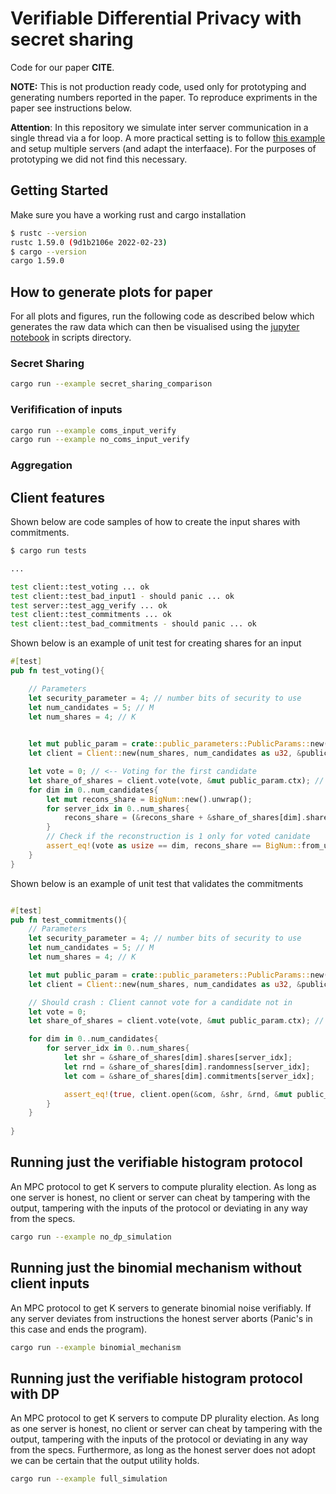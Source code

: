 # Verifiable Differential Privacy with secret sharing

Code for our paper **CITE**.

**NOTE:** This is not production ready code, used only for prototyping and generating numbers reported in the paper. To reproduce expriments in the paper see instructions below.

**Attention**: In this repository we simulate inter server communication in a single thread via a for loop. A more practical setting is to follow [this example](https://github.com/henrycg/heavyhitters) and setup multiple servers (and adapt the interfaace). For the purposes of prototyping we did not find this necessary.

## Getting Started 

Make sure you have a working rust and cargo installation

```bash
$ rustc --version
rustc 1.59.0 (9d1b2106e 2022-02-23)
$ cargo --version
cargo 1.59.0
```
## How to generate plots for paper

For all plots and figures, run the following code as described below which generates the raw data which can then be visualised using the [jupyter notebook](https://github.com/abiswas3/Verifiable-Differential-Privacy/blob/main/scripts_for_paper/PlotsForPaper.ipynb) in scripts directory.

### Secret Sharing

```bash
cargo run --example secret_sharing_comparison
```

### Verifification of inputs

```bash
cargo run --example coms_input_verify
cargo run --example no_coms_input_verify
```

### Aggregation


## Client features

Shown below are code samples of how to create the input shares with commitments. 

```bash
$ cargo run tests

...

test client::test_voting ... ok
test client::test_bad_input1 - should panic ... ok
test server::test_agg_verify ... ok
test client::test_commitments ... ok
test client::test_bad_commitments - should panic ... ok
```


Shown below is an example of unit test for creating shares for an input

```rust
#[test]
pub fn test_voting(){

    // Parameters 
    let security_parameter = 4; // number bits of security to use
    let num_candidates = 5; // M
    let num_shares = 4; // K
    

    let mut public_param = crate::public_parameters::PublicParams::new(security_parameter, num_shares).unwrap(); 
    let client = Client::new(num_shares, num_candidates as u32, &public_param.p, &public_param.q, &public_param.g, &public_param.h);

    let vote = 0; // <-- Voting for the first candidate
    let share_of_shares = client.vote(vote, &mut public_param.ctx); // there are M commitments for K servers
    for dim in 0..num_candidates{
        let mut recons_share = BigNum::new().unwrap();
        for server_idx in 0..num_shares{
            recons_share = (&recons_share + &share_of_shares[dim].shares[server_idx]).rem(&client.q);
        }
        // Check if the reconstruction is 1 only for voted canidate
        assert_eq!(vote as usize == dim, recons_share == BigNum::from_u32(1).unwrap());
    }
}
```

Shown below is an example of unit test that validates the commitments

```rust

#[test]
pub fn test_commitments(){
    // Parameters 
    let security_parameter = 4; // number bits of security to use
    let num_candidates = 5; // M
    let num_shares = 4; // K

    let mut public_param = crate::public_parameters::PublicParams::new(security_parameter, num_shares).unwrap(); 
    let client = Client::new(num_shares, num_candidates as u32, &public_param.p, &public_param.q, &public_param.g, &public_param.h);

    // Should crash : Client cannot vote for a candidate not in 
    let vote = 0;    
    let share_of_shares = client.vote(vote, &mut public_param.ctx); // there are M commitments for K servers

    for dim in 0..num_candidates{
        for server_idx in 0..num_shares{
            let shr = &share_of_shares[dim].shares[server_idx];
            let rnd = &share_of_shares[dim].randomness[server_idx];
            let com = &share_of_shares[dim].commitments[server_idx];

            assert_eq!(true, client.open(&com, &shr, &rnd, &mut public_param.ctx).unwrap());
        }
    }
    
}
```


## Running just the verifiable histogram protocol

An MPC protocol to get K servers to compute plurality election. As long as one server is honest, no client or server can cheat by tampering with the output, tampering with the inputs of the protocol or deviating in any way from the specs.

```bash
cargo run --example no_dp_simulation
```

## Running just the binomial mechanism without client inputs

An MPC protocol to get K servers to generate binomial noise verifiably. If any server deviates from instructions the honest server aborts (Panic's in this case and ends the program).

```bash
cargo run --example binomial_mechanism
```

## Running just the verifiable histogram protocol with DP

An MPC protocol to get K servers to compute DP plurality election. As long as one server is honest, no client or server can cheat by tampering with the output, tampering with the inputs of the protocol or deviating in any way from the specs. Furthermore, as long as the honest server does not adopt we can be certain that the output utility holds.

```bash
cargo run --example full_simulation
```

